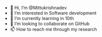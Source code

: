 - 👋 Hi, I’m @Mittukrishnadev
- 👀 I’m interested in Software development
- 🌱 I’m currently learning in 10th 
- 💞️ I’m looking to collaborate on GitHub
- 📫 How to reach me through my research

<!---
Mittukrishnadev12/Mittukrishnadev12 is a ✨ special ✨ repository because its `README.md` (this file) appears on your GitHub profile.
You can click the Preview link to take a look at your changes.
--->
